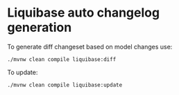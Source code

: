 # Liquibase auto changelog generation

To generate diff changeset based on model changes use:
```
./mvnw clean compile liquibase:diff
```
To update:
```
./mvnw clean compile liquibase:update
```

